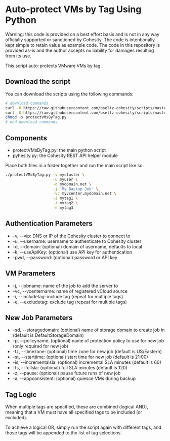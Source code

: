 # Auto-protect VMs by Tag Using Python

Warning: this code is provided on a best effort basis and is not in any way officially supported or sanctioned by Cohesity. The code is intentionally kept simple to retain value as example code. The code in this repository is provided as-is and the author accepts no liability for damages resulting from its use.

This script auto-protects VMware VMs by tag.

## Download the script

You can download the scripts using the following commands:

```bash
# download commands
curl -O https://raw.githubusercontent.com/bseltz-cohesity/scripts/master/python/protectVMsByTag/protectVMsByTag.py
curl -O https://raw.githubusercontent.com/bseltz-cohesity/scripts/master/python/pyhesity.py
chmod +x protectVMsByTag.py
# end download commands
```

## Components

* protectVMsByTag.py: the main python script
* pyhesity.py: the Cohesity REST API helper module

Place both files in a folder together and run the main script like so:

```bash
./protectVMsByTag.py -v mycluster \
                     -u myuser \
                     -d mydomain.net \
                     -j 'My Backup Job' \
                     -vc myvcenter.mydomain.net \
                     -i mytag1 \
                     -i mytag2 \
                     -e mytag3
```

## Authentication Parameters

* -v, --vip: DNS or IP of the Cohesity cluster to connect to
* -u, --username: username to authenticate to Cohesity cluster
* -d, --domain: (optional) domain of username, defaults to local
* -k, --useApiKey: (optional) use API key for authentication
* -pwd, --password: (optional) password or API key

## VM Parameters

* -j, --jobname: name of the job to add the server to
* -vc, --vcentername: name of registered vCloud source
* -i, --includetag: include tag (repeat for multiple tags)
* -e, --excludetag: exclude tag (repeat for multiple tags)

## New Job Parameters

* -sd, --storagedomain: (optional) name of storage domain to create job in (default is DefaultStorageDomain)
* -p, --policyname: (optional) name of protection policy to use for new job (only required for new job)
* -tz, --timezone: (optional) time zone for new job (default is US/Eastern)
* -st, --starttime: (optional) start time for new job (default is 21:00)
* -is, --incrementalsla: (optional) incremental SLA minutes (default is 60)
* -fs, --fullsla: (optional) full SLA minutes (default is 120)
* -z, --pause: (optional) pause future runs of new job
* -a, --appconsistent: (optional) quiesce VMs during backup

## Tag Logic

When multiple tags are specified, these are combined (logical AND), meaning that a VM must have all specified tags to be included (or excluded).

To achieve a logical OR, simply run the script again with different tags, and those tags will be appended to the list of tag selections.
